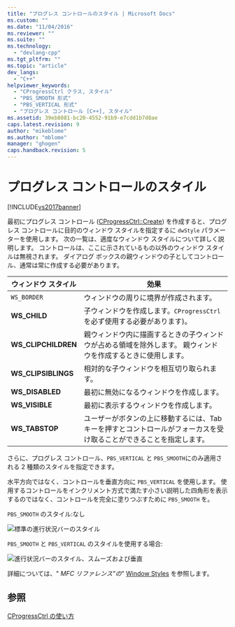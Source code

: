 ```yaml
---
title: "プログレス コントロールのスタイル | Microsoft Docs"
ms.custom: ""
ms.date: "11/04/2016"
ms.reviewer: ""
ms.suite: ""
ms.technology: 
  - "devlang-cpp"
ms.tgt_pltfrm: ""
ms.topic: "article"
dev_langs: 
  - "C++"
helpviewer_keywords: 
  - "CProgressCtrl クラス, スタイル"
  - "PBS_SMOOTH 形式"
  - "PBS_VERTICAL 形式"
  - "プログレス コントロール [C++], スタイル"
ms.assetid: 39eb8081-bc20-4552-91b9-e7cdd1b7d8ae
caps.latest.revision: 9
author: "mikeblome"
ms.author: "mblome"
manager: "ghogen"
caps.handback.revision: 5
---
```

# プログレス コントロールのスタイル
[!INCLUDE[vs2017banner](../assembler/inline/includes/vs2017banner.md)]

最初にプログレス コントロール \([CProgressCtrl::Create](../Topic/CProgressCtrl::Create.md)\) を作成すると、プログレス コントロールに目的のウィンドウ スタイルを指定するに `dwStyle` パラメーターを使用します。  次の一覧は、適度なウィンドウ スタイルについて詳しく説明します。  コントロールは、ここに示されているもの以外のウィンドウ スタイルは無視されます。  ダイアログ ボックスの親ウィンドウの子としてコントロール、通常は常に作成する必要があります。  
  
|ウィンドウ スタイル|効果|  
|----------------|--------|  
|`WS_BORDER`|ウィンドウの周りに境界が作成されます。|  
|**WS\_CHILD**|子ウィンドウを作成します。`CProgressCtrl`を必ず使用する必要があります\)。|  
|**WS\_CLIPCHILDREN**|親ウィンドウ内に描画するときの子ウィンドウが占める領域を除外します。  親ウィンドウを作成するときに使用します。|  
|**WS\_CLIPSIBLINGS**|相対的な子ウィンドウを相互切り取られます。|  
|**WS\_DISABLED**|最初に無効になるウィンドウを作成します。|  
|**WS\_VISIBLE**|最初に表示するウィンドウを作成します。|  
|**WS\_TABSTOP**|ユーザーがボタンの上に移動するには、Tab キーを押すとコントロールがフォーカスを受け取ることができることを指定します。|  
  
 さらに、プログレス コントロール、`PBS_VERTICAL` と `PBS_SMOOTH`にのみ適用される 2 種類のスタイルを指定できます。  
  
 水平方向ではなく、コントロールを垂直方向に `PBS_VERTICAL` を使用します。  使用するコントロールをインクリメント方式で満たす小さい説明した四角形を表示するのではなく、コントロールを完全に塗りつぶすために `PBS_SMOOTH` を。  
  
 `PBS_SMOOTH` のスタイル:なし  
  
 ![標準の進行状況バーのスタイル](../mfc/media/vc4ruw1.png "vc4RUW1")  
  
 `PBS_SMOOTH` と `PBS_VERTICAL` のスタイルを使用する場合:  
  
 ![進行状況バーのスタイル、スムーズおよび垂直](../mfc/media/vc4ruw2.png "vc4RUW2")  
  
 詳細については、" *MFC リファレンス"の*" [Window Styles](../mfc/reference/frame-window-styles-mfc.md) を参照します。  
  
## 参照  
 [CProgressCtrl の使い方](../mfc/using-cprogressctrl.md)